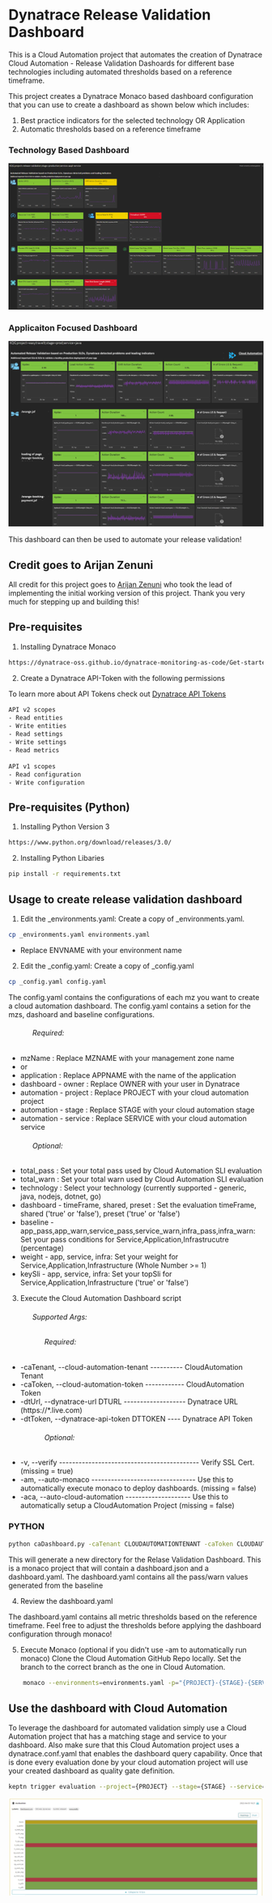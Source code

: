# Dynatrace Release Validation Dashboard

This is a Cloud Automation project that automates the creation of Dynatrace Cloud Automation - Release Validation Dashoards for different base technologies including automated thresholds based on a reference timeframe.

This project creates a Dynatrace Monaco based dashboard configuration that you can use to create a dashboard as shown below which includes:
1. Best practice indicators for the selected technology OR Application
2. Automatic thresholds based on a reference timeframe

### Technology Based Dashboard
![](./image/dashboard.png)

### Applicaiton Focused Dashboard
![](./image/application_dashboard.jpg)

This dashboard can then be used to automate your release validation!

## Credit goes to Arijan Zenuni

All credit for this project goes to [Arijan Zenuni](https://github.com/ajzenuni) who took the lead of implementing the initial working version of this project. Thank you very much for stepping up and building this!

## Pre-requisites 
1. Installing Dynatrace Monaco

```bash
https://dynatrace-oss.github.io/dynatrace-monitoring-as-code/Get-started/installation
```

2. Create a Dynatrace API-Token with the following permissions

To learn more about API Tokens check out [Dynatrace API Tokens](https://www.dynatrace.com/support/help/dynatrace-api/basics/dynatrace-api-authentication)

```
API v2 scopes
- Read entities
- Write entities
- Read settings
- Write settings
- Read metrics

API v1 scopes
- Read configuration
- Write configuration
```
## Pre-requisites (Python)

1. Installing Python Version 3

```bash
https://www.python.org/download/releases/3.0/
```

2. Installing Python Libaries
```bash
pip install -r requirements.txt
```

## Usage to create release validation dashboard
1. Edit the _environments.yaml:
Create a copy of _environments.yaml.
```bash
cp _environments.yaml environments.yaml
```
- Replace ENVNAME with your environment name

2. Edit the _config.yaml:
Create a copy of _config.yaml
```bash
cp _config.yaml config.yaml
```

The config.yaml contains the configurations of each mz you want to create a cloud automation dashboard. 
The config.yaml contains a setion for the mzs, dashoard and baseline configurations.
###### &nbsp;&nbsp;&nbsp;&nbsp;&nbsp;&nbsp;&nbsp;&nbsp;&nbsp;&nbsp;&nbsp;&nbsp;Required:
- mzName : Replace MZNAME with your management zone name
- or 
- application : Replace APPNAME with the name of the application
- dashboard - owner : Replace OWNER with your user in Dynatrace
- automation - project : Replace PROJECT with your cloud automation project
- automation - stage : Replace STAGE with your cloud automation stage
- automation - service : Replace SERVICE with your cloud automation service
###### &nbsp;&nbsp;&nbsp;&nbsp;&nbsp;&nbsp;&nbsp;&nbsp;&nbsp;&nbsp;&nbsp;&nbsp;Optional:
- total_pass : Set your total pass used by Cloud Automation SLI evaluation
- total_warn : Set your total warn used by Cloud Automation SLI evaluation
- technology : Select your technology (currently supported - generic, java, nodejs, dotnet, go)
- dashboard - timeFrame, shared, preset : Set the evaluation timeFrame, shared ('true' or 'false'), preset ('true' or 'false')
- baseline - app_pass,app_warn,service_pass,service_warn,infra_pass,infra_warn: Set your pass conditions for Service,Application,Infrastrucutre (percentage)
- weight - app, service, infra: Set your weight for Service,Application,Infrastructure (Whole Number >= 1)
- keySli - app, service, infra: Set your topSli for Service,Application,Infrastructure ('true' or 'false')

3. Execute the Cloud Automation Dashboard script
###### &nbsp;&nbsp;&nbsp;&nbsp;&nbsp;&nbsp;&nbsp;&nbsp;&nbsp;&nbsp;&nbsp;&nbsp;Supported Args:
###### &nbsp;&nbsp;&nbsp;&nbsp;&nbsp;&nbsp;&nbsp;&nbsp;&nbsp;&nbsp;&nbsp;&nbsp;&nbsp;&nbsp;&nbsp;&nbsp;&nbsp;&nbsp;Required:
- -caTenant, --cloud-automation-tenant ---------- CloudAutomation Tenant
- -caToken, --cloud-automation-token ------------ CloudAutomation Token
- -dtUrl, --dynatrace-url DTURL ------------------- Dynatrace URL (https://*.live.com)
- -dtToken, --dynatrace-api-token DTTOKEN ---- Dynatrace API Token
###### &nbsp;&nbsp;&nbsp;&nbsp;&nbsp;&nbsp;&nbsp;&nbsp;&nbsp;&nbsp;&nbsp;&nbsp;&nbsp;&nbsp;&nbsp;&nbsp;&nbsp;&nbsp;Optional:
- -v, --verify ------------------------------------------- Verify SSL Cert. (missing = true)
- -am, --auto-monaco -------------------------------- Use this to automatically execute monaco to deploy dashboards. (missing = false)
- -aca, --auto-cloud-automation -------------------- Use this to automatically setup a CloudAutomation Project (missing = false)

### PYTHON
```bash
python caDashboard.py -caTenant CLOUDAUTOMATIONTENANT -caToken CLOUDAUTOMATIONTOKEN -dtURL https://*.live.com -dtToken DTAPITOKEN
```

This will generate a new directory for the Relase Validation Dashboard.
This is a monaco project that will contain a dashboard.json and a dashboard.yaml. The dashboard.yaml contains all the pass/warn values generated from the baseline

4. Review the dashboard.yaml

The dashboard.yaml contains all metric thresholds based on the reference timeframe. Feel free to adjust the thresholds before applying the dashboard configuration through monaco!

5. Execute Monaco (optional if you didn't use -am to automatically run monaco)
Clone the Cloud Automation GitHub Repo locally. Set the branch to the correct branch as the one in Cloud Automation.
```bash
	monaco --environments=environments.yaml -p="{PROJECT}-{STAGE}-{SERVICE}/"
```

## Use the dashboard with Cloud Automation

To leverage the dashboard for automated validation simply use a Cloud Automation project that has a matching stage and service to your dashboard. Also make sure that this Cloud Automation project uses a dynatrace.conf.yaml that enables the dashboard query capability. Once that is done every evaluation done by your cloud automation project will use your created dashboard as quality gate definition.
```bash
keptn trigger evaluation --project={PROJECT} --stage={STAGE} --service={SERVICE} --start=2022-04-10T19:40:00 --end=2022-04-11T19:40:00
```
![](./image/evaluationheatmap.png)
